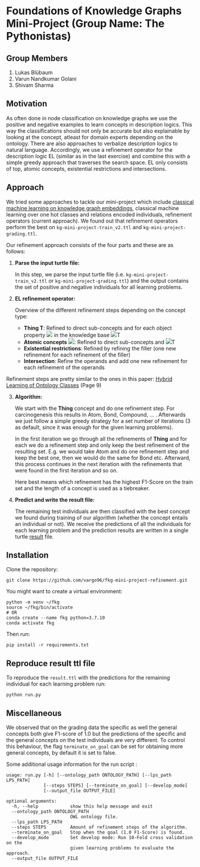 # Foundations of Knowledge Graphs Mini-Project (Group Name: The Pythonistas)

## Group Members

1. Lukas Blübaum
2. Varun Nandkumar Golani
3. Shivam Sharma


## Motivation
As often done in node classification on knowledge graphs we use the positive and negative
examples to learn concepts in description logics. This way the classifications should not only
be accurate but also explainable by looking at the concept, atleast for domain experts depending
on the ontology. There are also approaches to verbalize description logics to natural language.
Accordingly, we use a refinement operator for the description logic EL (similar as in the last exercise)
and combine this with a simple greedy approach that traverses the search space. EL only consists of top,
atomic concepts, existential restrictions and intersections.

## Approach 

We tried some approaches to tackle our mini-project which include [classical machine learning on knowledge graph embeddings](https://github.com/vargo96/fkg-mini-project), classical machine learning over one hot classes and relations encoded individuals, refinement operators (current approach). We found out that refinement operators perform the best on `kg-mini-project-train_v2.ttl` and `kg-mini-project-grading.ttl`. 

Our refinement approach consists of the four parts and these are as follows:

1. **Parse the input turtle file:**
    
    In this step, we parse the input turtle file (i.e. `kg-mini-project-train_v2.ttl` or `kg-mini-project-grading.ttl`) and the output contains the set of positive and negative individuals for all learning problems.
   

2. **EL refinement operator:**

    Overview of the different refinement steps depending on the concept type:
    - **Thing T**: Refined to direct sub-concepts and for each object property <img src="https://render.githubusercontent.com/render/math?math=r"> in the knowledge base <img src="https://render.githubusercontent.com/render/math?math=\exists r.">T 
    - **Atomic concepts** <img src="https://render.githubusercontent.com/render/math?math=C">: Refined to direct sub-concepts and <img src="https://render.githubusercontent.com/render/math?math=C \sqcap ">T 
    - **Existential restrictions**: Refined by refining the filler (one new refinement for each refinement of the filler)
    - **Intersection**: Refine the operands and add one new refinement for each refinement of the operands

  Refinement steps are pretty similar to the ones in this paper: [Hybrid Learning of Ontology Classes](https://jens-lehmann.org/files/2007/hybrid_learning.pdf) (Page 9)


3. **Algorithm:**

    We start with the **Thing** concept and do one refinement step. For carcinogenesis this results in Atom, Bond, Compound, ... .
    Afterwards we just follow a simple greedy strategy for a set number of iterations (3 as default, since it was enough for the given learning problems). 

    In the first iteration we go through all the refinements of **Thing** and for each we do a refinement step and only keep the best refinement of the resulting set. E.g. we would take Atom and do one refinement step and keep the best one, then we would do the same for Bond etc. Afterward, this process continues in the next iteration with the refinements that were found in the first iteration and so on.

    Here best means which refinement has the highest F1-Score on the train set and the length of a concept is used as a tiebreaker.


4. **Predict and write the result file:**

   The remaining test individuals are then classified with the best concept we found during training of our algorithm (whether the concept entails an individual or not). 
   We receive the predictions of all the individuals for each learning problem and the prediction results are written in a single turtle [result](result.ttl) file.


## Installation
Clone the repository:

```
git clone https://github.com/vargo96/fkg-mini-project-refinement.git
```
You might want to create a virtual environment:
```
python -m venv ~/fkg
source ~/fkg/bin/activate
# OR
conda create --name fkg python=3.7.10
conda activate fkg
```
Then run:
```
pip install -r requirements.txt
```

## Reproduce result ttl file
To reproduce the ```result.ttl``` with the predictions for the remaining individual for each learning problem run:
```
python run.py
```

## Miscellaneous
We observed that on the grading data the specific as well the general concepts both give F1-score of 1.0 but the predictions of the specific and the general concepts on the test individuals are very different. To control this behaviour, the flag `terminate_on_goal` can be set for obtaining more general concepts, by default it is set to false.

Some additional usage information for the run script :

```
usage: run.py [-h] [--ontology_path ONTOLOGY_PATH] [--lps_path LPS_PATH]
              [--steps STEPS] [--terminate_on_goal] [--develop_mode]
              [--output_file OUTPUT_FILE]

optional arguments:
  -h, --help            show this help message and exit
  --ontology_path ONTOLOGY_PATH
                        OWL ontology file.
  --lps_path LPS_PATH
  --steps STEPS         Amount of refinement steps of the algorithm.
  --terminate_on_goal   Stop when the goal (1.0 F1-Score) is found.
  --develop_mode        Set develop mode: Run 10-Fold cross validation on the
                        given learning problems to evaluate the approach.
  --output_file OUTPUT_FILE
```
